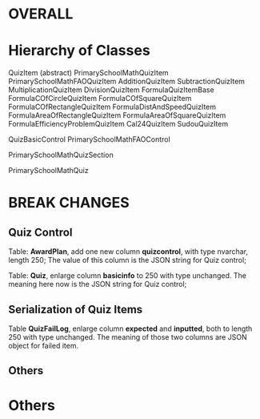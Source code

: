 # OVERALL

# Hierarchy of Classes
QuizItem (abstract)
    PrimarySchoolMathQuizItem
        PrimarySchoolMathFAOQuizItem
            AdditionQuizItem
            SubtractionQuizItem
            MultiplicationQuizItem
            DivisionQuizItem
        FormulaQuizItemBase
            FormulaCOfCircleQuizItem
            FormulaCOfSquareQuizItem
            FormulaCOfRectangleQuizItem
            FormulaDistAndSpeedQuizItem
            FormulaAreaOfRectangleQuizItem
            FormulaAreaOfSquareQuizItem
            FormulaEfficiencyProblemQuizItem
        Cal24QuizItem
        SudouQuizItem

QuizBasicControl
    PrimarySchoolMathFAOControl

PrimarySchoolMathQuizSection

PrimarySchoolMathQuiz

# BREAK CHANGES
## Quiz Control
Table: **AwardPlan**, add one new column **quizcontrol**, with type nvarchar, length 250; The value of this column is the JSON string for Quiz control;

Table: **Quiz**, enlarge column **basicinfo** to 250 with type unchanged. The meaning here now is the JSON string for Quiz control;

## Serialization of Quiz Items
Table **QuizFailLog**, enlarge column **expected** and **inputted**, both to length 250 with type unchanged. The meaning of those two columns are JSON object for failed item.

## Others

# Others